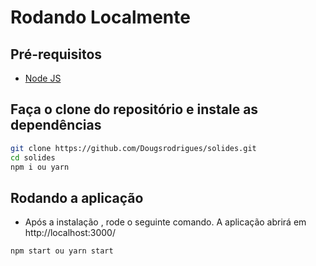 # Rodando Localmente

## Pré-requisitos

- [Node JS](https://nodejs.org/en/)

## Faça o clone do repositório e instale as dependências

```bash
git clone https://github.com/Dougsrodrigues/solides.git
cd solides
npm i ou yarn
```

## Rodando a aplicação

- Após a instalação , rode o seguinte comando. A aplicação abrirá em http://localhost:3000/

```bash
npm start ou yarn start
```
